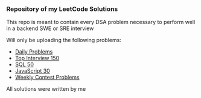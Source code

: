 ### Repository of my LeetCode Solutions

This repo is meant to contain every DSA problem necessary to perform well in a backend SWE or SRE interview

Will only be uploading the following problems:
- [Daily Problems](Daily.md)
- [Top Interview 150](LeetCode_Interview.md)
- [SQL 50](SQL_50.md)
- [JavaScript 30](JavaScript_30.md)
- [Weekly Contest Problems](WeeklyContests)

All solutions were written by me
